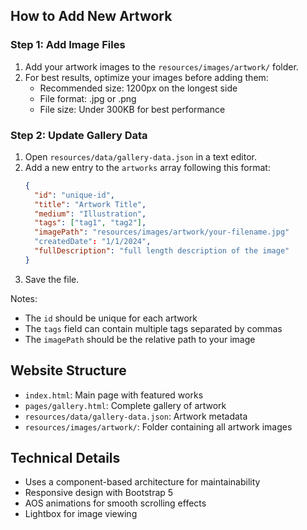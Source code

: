 ## How to Add New Artwork

### Step 1: Add Image Files
1. Add your artwork images to the `resources/images/artwork/` folder.
2. For best results, optimize your images before adding them:
   - Recommended size: 1200px on the longest side
   - File format: .jpg or .png
   - File size: Under 300KB for best performance

### Step 2: Update Gallery Data
1. Open `resources/data/gallery-data.json` in a text editor.
2. Add a new entry to the `artworks` array following this format:
   ```json
   {
     "id": "unique-id",
     "title": "Artwork Title",
     "medium": "Illustration",
     "tags": ["tag1", "tag2"],
     "imagePath": "resources/images/artwork/your-filename.jpg"
     "createdDate": "1/1/2024",
     "fullDescription": "full length description of the image"
   }
   ```
3. Save the file.

Notes:
- The `id` should be unique for each artwork
- The `tags` field can contain multiple tags separated by commas
- The `imagePath` should be the relative path to your image

## Website Structure
- `index.html`: Main page with featured works
- `pages/gallery.html`: Complete gallery of artwork
- `resources/data/gallery-data.json`: Artwork metadata
- `resources/images/artwork/`: Folder containing all artwork images

## Technical Details
- Uses a component-based architecture for maintainability
- Responsive design with Bootstrap 5
- AOS animations for smooth scrolling effects
- Lightbox for image viewing
